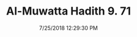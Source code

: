---
title        : "Al-Muwatta Hadith 9. 71"
date         : 7/25/2018 12:29:30 PM
draft        : false
type         : "hadith"
layout       : "hadith"
BookCode     : "AMH"
VolumeNumber : "9"
HadithNumber : "71"
categories  :  ["Prayer, Shortening - Prayer on the Prophet, may Allah Bless Him and Grant Him Peace"]
---